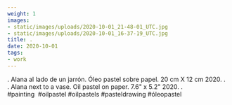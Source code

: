 ```yaml
---
weight: 1
images:
- static/images/uploads/2020-10-01_21-48-01_UTC.jpg
- static/images/uploads/2020-10-01_16-37-19_UTC.jpg
title: .
date: 2020-10-01
tags:
- work
---
```


.
Alana al lado de un jarrón.
Óleo pastel sobre papel.
20 cm X 12 cm 
2020.
.
.
Alana next to a vase.
Oil pastel on paper.
7.6" x 5.2"
2020.
.
#painting  #oilpastel #oilpastels #pasteldrawing #óleopastel
